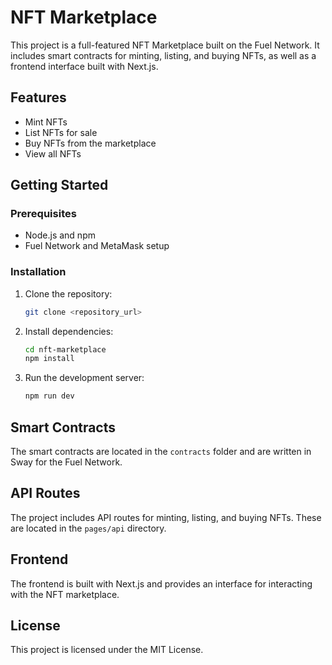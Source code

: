 
# NFT Marketplace

This project is a full-featured NFT Marketplace built on the Fuel Network. It includes smart contracts for minting, listing, and buying NFTs, as well as a frontend interface built with Next.js.

## Features

- Mint NFTs
- List NFTs for sale
- Buy NFTs from the marketplace
- View all NFTs

## Getting Started

### Prerequisites

- Node.js and npm
- Fuel Network and MetaMask setup

### Installation

1. Clone the repository:

   ```bash
   git clone <repository_url>
   ```

2. Install dependencies:

   ```bash
   cd nft-marketplace
   npm install
   ```

3. Run the development server:

   ```bash
   npm run dev
   ```

## Smart Contracts

The smart contracts are located in the `contracts` folder and are written in Sway for the Fuel Network.

## API Routes

The project includes API routes for minting, listing, and buying NFTs. These are located in the `pages/api` directory.

## Frontend

The frontend is built with Next.js and provides an interface for interacting with the NFT marketplace.

## License

This project is licensed under the MIT License.
